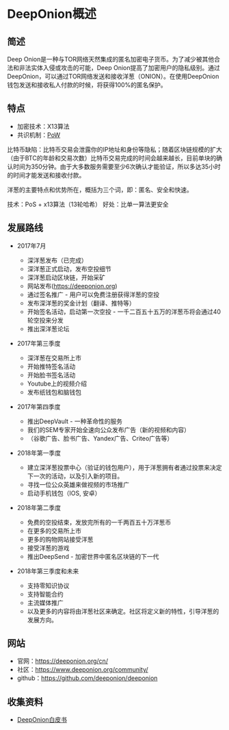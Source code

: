 # DeepOnion概述

## 简述

Deep Onion是一种与TOR网络天然集成的匿名加密电子货币。为了减少被其他合法和非法实体入侵或攻击的可能，Deep Onion提高了加密用户的隐私级别。通过DeepOnion，可以通过TOR网络发送和接收洋葱（ONION）。在使用DeepOnion钱包发送和接收私人付款的时候，将获得100%的匿名保护。

## 特点

- 加密技术：X13算法
- 共识机制：[PoW](../../核心技术/共识算法/共识算法-POW.md)

比特币缺陷：比特币交易会泄露你的IP地址和身份等隐私；随着区块链规模的扩大（由于BTC的年龄和交易次数）比特币交易完成的时间会越来越长，目前单块的确认时间为350分钟。由于大多数服务需要至少6次确认才能验证，所以多达35小时的时间才能发送和接收付款。

洋葱的主要特点和优势所在，概括为三个词，即：匿名、安全和快速。

技术：PoS + x13算法（13轮哈希）
好处：比单一算法更安全

## 发展路线

- 2017年7月
    - 深洋葱发布（已完成）
    - 深洋葱正式启动，发布空投细节
    - 深洋葱启动区块链，开始采矿
    - 网站发布(<https://deeponion.org>)
    - 通过签名推广 - 用户可以免费注册获得洋葱的空投
    - 发布深洋葱的奖金计划（翻译、推特等）
    - 开始签名活动，启动第一次空投 - 一千二百五十五万的洋葱币将会通过40轮空投来分发
    - 推出深洋葱论坛

- 2017年第三季度
    - 深洋葱在交易所上市
    - 开始推特签名活动
    - 开始脸书签名活动
    - Youtube上的视频介绍
    - 发布纸钱包和脑钱包

- 2017年第四季度
    - 推出DeepVault - 一种革命性的服务
    - 我们的SEM专家开始全速向公众发布广告（新的视频和内容）
    - （谷歌广告、脸书广告、Yandex广告、Criteo广告等）

- 2018年第一季度
    - 建立深洋葱投票中心（验证的钱包用户），用于洋葱拥有者通过投票来决定下一次的活动，以及引入新的项目。
    - 寻找一位公众英雄来做视频的市场推广
    - 启动手机钱包（IOS, 安卓）

- 2018年第二季度
    - 免费的空投结束，发放完所有的一千两百五十万洋葱币
    - 在更多的交易所上市
    - 更多的购物网站接受洋葱
    - 接受洋葱的游戏
    - 推出DeepSend - 加密世界中匿名区块链的下一代

- 2018年第三季度和未来
    - 支持零知识协议
    - 支持智能合约
    - 主流媒体推广
    - 以及更多的内容将由洋葱社区来确定。社区将定义新的特性，引导洋葱的发展方向。

## 网站

- 官网：<https://deeponion.org/cn/>
- 社区：<https://www.deeponion.org/community/>
- github：<https://github.com/deeponion/deeponion>

## 收集资料

- [DeepOnion白皮书](DeepOnion白皮书.md)
